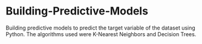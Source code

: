 # Building-Predictive-Models
Building predictive models to predict the target variable of the dataset using Python. 
The algorithms used were K-Nearest Neighbors and Decision Trees.
